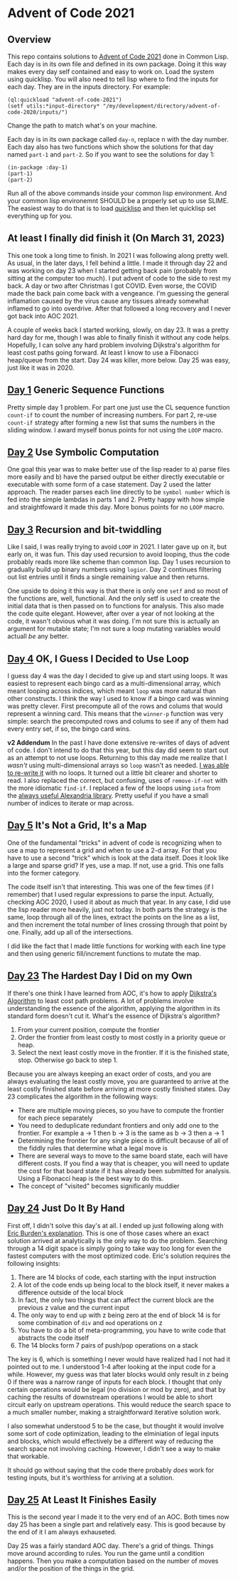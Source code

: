 # Advent of Code 2021 

## Overview

This repo contains solutions to [Advent of Code 2021](https://adventofcode.com/2021) done in Common Lisp. Each day is in its own file and defined in its own package. Doing it this way makes every day self contained and easy to work on. Load the system using quicklisp. You will also need to tell lisp where to find the inputs for each day. They are in the inputs directory. For example:

```Common Lisp
(ql:quickload "advent-of-code-2021")
(setf utils:*input-directory* "/my/development/directory/advent-of-code-2020/inputs/")
```

Change the path to match what's on your machine.

Each day is in its own package called `day-n`, replace n with the day number. Each day also has two functions which show the solutions for that day named `part-1` and `part-2`. So if you want to see the solutions for day 1:

```Common Lisp
(in-package :day-1)
(part-1)
(part-2)
```

Run all of the above commands inside your common lisp environment. And your common lisp environemnt SHOULD be a properly set up to use SLIME. The easiest way to do that is to load [quicklisp](https://www.quicklisp.org/beta/) and then let quicklisp set everything up for you.

## At least I finally did finish it (On March 31, 2023)

This one took a long time to finish. In 2021 I was following along pretty well. As usual, in the later days, I fell behind a little. I made it through day 22 and was working on day 23 when I started getting back pain (probably from sitting at the computer too much). I put advent of code to the side to rest my back. A day or two after Christmas I got COVID. Even worse, the COVID made the back pain come back with a vengeance. I'm guessing the general inflamation caused by the virus cause any tissues already somewhat inflamed to go into overdrive. After that followed a long recovery and I never got back into AOC 2021.

A couple of weeks back I started working, slowly, on day 23. It was a pretty hard day for me, though I was able to finally finish it without any code helps. Hopefully, I can solve any hard problem involving Dijkstra's algorithm for least cost paths going forward. At least I know to use a Fibonacci heap/queue from the start. Day 24 was killer, more below. Day 25 was easy, just like it was in 2020.

## [Day 1](src/day-01.lisp) Generic Sequence Functions

Pretty simple day 1 problem. For part one just use the CL sequence function `count-if` to count the number of increasing numbers. For part 2, re-use `count-if` strategy after forming a new list that sums the numbers in the sliding window. I award myself bonus points for not using the `LOOP` macro.

## [Day 2](src/day-02.lisp) Use Symbolic Computation

One goal this year was to make better use of the lisp reader to a) parse files more easily and b) have the parsed output be either directly executable or executable with some form of a case statement. Day 2 used the latter approach. The reader parses each line directly to be `symbol number` which is fed into the simple lambdas in parts 1 and 2. Pretty happy with how simple and straightfoward it made this day. More bonus points for no `LOOP` macro.

## [Day 3](src/day-03.lisp) Recursion and bit-twiddling

Like I said, I was really trying to avoid `LOOP` in 2021. I later gave up on it, but early on, it was fun. This day used recursion to avoid looping, thus the code probably reads more like scheme than common lisp. Day 1 uses recursion to gradually build up binary numbers using `logior`. Day 2 continues filtering out list entries until it finds a single remaining value and then returns.

One upside to doing it this way is that there is only one `setf` and so most of the functions are, well, functional. And the only setf is used to create the initial data that is then passed on to functions for analysis. This also made the code quite elegant. However, after over a year of not looking at the code, it wasn't obvious what it was doing. I'm not sure this is actually an argument for mutable state; I'm not sure a loop mutating variables would actuall _be_ any better.

## [Day 4](src/day-04.lisp) OK, I Guess I Decided to Use Loop

I guess day 4 was the day I decided to give up and start using loops. It was easiest to represent each bingo card as a multi-dimensional array, which meant looping across indices, which meant `loop` was more natural than other constructs. I think the way I used to know if a bingo card was winning was pretty clever. First precompute all of the rows and colums that would represent a winning card. This means that the `winner-p` function was very simple: search the precomputed rows and colums to see if any of them had every entry set, if so, the bingo card wins.

**v2 Addendum** In the past I have done extensive re-writes of days of advent of code. I don't intend to do that this year, but this day did seem to start out as an attempt to not use loops. Returning to this day made me realize that I _wasn't_ using multi-dimensional arrays so `loop` wasn't as needed. [I was able to re-write it](src/day-04-no-loops.lisp) with no loops. It turned out a little bit clearer and shorter to read. I also replaced the correct, but confusing, uses of `remove-if-not` with the more idiomatic `find-if`. I replaced a few of the loops using `iota` from the [always useful Alexandria library](https://alexandria.common-lisp.dev/draft/alexandria.html). Pretty useful if you have a small number of indices to iterate or map across.

## [Day 5](src/day-05.lisp) It's Not a Grid, It's a Map

One of the fundamental "tricks" in advent of code is recognizing when to use a map to represent a grid and when to use a 2-d array. For that you have to use a second "trick" which is look at the data itself. Does it look like a large and sparse grid? If yes, use a map. If not, use a grid. This one falls into the former category.

The code itself isn't that interesting. This was one of the few times (if I remember) that I used regular expressions to parse the input. Actually, checking AOC 2020, I used it about as much that year. In any case, I did use the lisp reader more heavily, just not today. In both parts the strategy is the same, loop through all of the lines, extract the points on the line as a list, and then increment the total number of lines crossing through that point by one. Finally, add up all of the intersections.

I did like the fact that I made little functions for working with each line type and then using generic fill/increment functions to mutate the map.

## [Day 23](src/day-23.lisp) The Hardest Day I Did on my Own

If there's one think I have learned from AOC, it's how to apply [Dijkstra's Algorithm](https://en.wikipedia.org/wiki/Dijkstra%27s_algorithm) to least cost path problems. A lot of problems involve understanding the essence of the algorithm, applying the algorithm in its standard form doesn't cut it. What's the essence of Dijkstra's algorithm?

1. From your current position, compute the frontier
2. Order the frontier from least costly to most costly in a priority queue or heap.
3. Select the next least costly move in the frontier. If it is the finished state, stop. Otherwise go back to step 1.

Because you are always keeping an exact order of costs, and you are always evaluating the least costly move, you are guaranteed to arrive at the least costly finished state before arriving at more costly finished states. Day 23 complicates the algorithm in the following ways:

- There are multiple moving pieces, so you have to compute the frontier for each piece separately
- You need to deduplicate redundant frontiers and only add one to the frontier. For example a -> 1 then b -> 3 is the same as b -> 3 then a -> 1
- Determining the frontier for any single piece is difficult because of all of the fiddly rules that determine what a legal move is
- There are several ways to move to the same board state, each will have different costs. If you find a way that is cheaper, you will need to update the cost for that board state if it has already been submitted for analysis. Using a Fibonacci heap is the best way to do this.
- The concept of "visited" becomes significanly muddier

## [Day 24](src/day-24.lisp) Just Do It By Hand

First off, I didn't solve this day's at all. I ended up just following along with [Eric Burden's explanation](https://www.ericburden.work/blog/2022/01/05/advent-of-code-2021-day-24/). This is one of those cases where an exact solution arrived at analytically is the only way to do the problem. Searching through a 14 digit space is simply going to take way too long for even the fastest computers with the most optimized code. Eric's solution requires the following insights:

1. There are 14 blocks of code, each starting with the input instruction
2. A lot of the code ends up being local to the block itself, it never makes a difference outside of the local block
3. In fact, the only two things that can affect the current block are the previous z value and the current input
4. The only way to end up with z being zero at the end of block 14 is for some combination of `div` and `mod` operations on z
5. You have to do a bit of meta-programming, you have to write code that abstracts the code itself
6. The 14 blocks form 7 pairs of push/pop operations on a stack

The key is 6, which is something I never would have realized had I not had it pointed out to me. I understood 1-4 after looking at the input code for a while. However, my guess was that later blocks would only result in z being 0 if there was a narrow range of inputs for each block. I thought that only certain operations would be legal (no division or mod by zero), and that by caching the results of downstream operations I would be able to short circuit early on upstream operations. This would reduce the search space to a much smaller number, making a straightforward iterative solution work.

I also somewhat understood 5 to be the case, but thought it would involve some sort of code optimization, leading to the elminiation of legal inputs and blocks, which would effectively be a different way of reducing the search space not involving caching. However, I didn't see a way to make that workable.

It should go without saying that the code there probably _does_ work for testing inputs, but it's worthless for arriving at a solution.

## [Day 25](src/day-25.lisp) At Least It Finishes Easily

This is the second year I made it to the very end of an AOC. Both times now day 25 has been a single part and relatively easy. This is good because by the end of it I am always exhauseted.

Day 25 was a fairly standard AOC day. There's a grid of things. Things move around according to rules. You run the game until a condition happens. Then you make a computation based on the number of moves and/or the position of the things in the grid.
